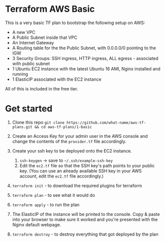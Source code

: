 # Terraform AWS Basic
This is a very basic TF plan to bootstrap the following setup on AWS:
- A new VPC
- A Public Subnet inside that VPC
- An Internet Gateway
- A Routing table for the the Public Subnet, with 0.0.0.0/0 pointing to the IGW
- 3 Security Groups: SSH ingress, HTTP ingress, ALL egress - associated with public subnet
- 1 Ubuntu EC2 instance with the latest Ubuntu 16 AMI, Nginx installed and running
- 1 ElasticIP associated with the EC2 instance

All of this is included in the free tier.

# Get started
1. Clone this repo
`git clone https://github.com/what-name/aws-tf-plans.git && cd aws-tf-plans/1-basic`

2. Create an Access Key for your admin user in the AWS console and change the contents of the `provider.tf` file accordingly.

3. Create your ssh key to be deployed onto the EC2 instance.
	1. `ssh-keygen` -> save to `~/.ssh/example-ssh-key`
	2. Edit the `ec2.tf` file so that the SSH key's path points to your public key.
(You can use an already available SSH key in your AWS account, edit the `ec2.tf` file accordingly.)

4. `terraform init` - to download the required plugins for terraform

5. `terraform plan` - to see what it would do

6. `terraform apply` - to run the plan

7. The ElasticIP of the instance will be printed to the console. Copy & paste into your browser to make sure it worked and you're presented with the Nginx default webpage.

8. `terraform destroy` - to destroy everything that got deployed by the plan